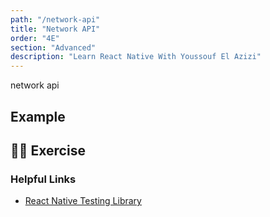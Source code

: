 ```yaml
---
path: "/network-api"
title: "Network API"
order: "4E"
section: "Advanced"
description: "Learn React Native With Youssouf El Azizi"
---
```


network api

## Example

## 🧑‍💻 Exercise

### Helpful Links

- [React Native Testing Library](https://github.com/callstack/react-native-testing-library)

